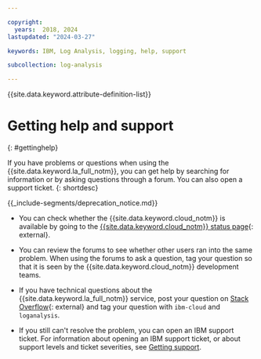 ```yaml
---

copyright:
  years:  2018, 2024
lastupdated: "2024-03-27"

keywords: IBM, Log Analysis, logging, help, support

subcollection: log-analysis

---
```


{{site.data.keyword.attribute-definition-list}}

# Getting help and support
{: #gettinghelp}

If you have problems or questions when using the {{site.data.keyword.la_full_notm}}, you can get help by searching for information or by asking questions through a forum. You can also open a support ticket.
{: shortdesc}

<!-- common deprecation notice -->
{{_include-segments/deprecation_notice.md}}

* You can check whether the {{site.data.keyword.cloud_notm}} is available by going to the [{{site.data.keyword.cloud_notm}} status page](https://cloud.ibm.com/status?selected=status){: external}.

* You can review the forums to see whether other users ran into the same problem. When using the forums to ask a question, tag your question so that it is seen by the {{site.data.keyword.cloud_notm}} development teams.

* If you have technical questions about the {{site.data.keyword.la_full_notm}} service, post your question on [Stack Overflow](https://stackoverflow.com/search?q=log-analysis+ibm-cloud){: external} and tag your question with `ibm-cloud` and `loganalysis`.

* If you still can't resolve the problem, you can open an IBM support ticket. For information about opening an IBM support ticket, or about support levels and ticket severities, see [Getting support](/docs/get-support).
